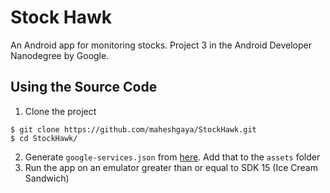 # Stock Hawk
An Android app for monitoring stocks. Project 3 in the Android Developer Nanodegree by Google.

## Using the Source Code
1. Clone the project 

  ```
  $ git clone https://github.com/maheshgaya/StockHawk.git
  $ cd StockHawk/
  ```
 
2. Generate `google-services.json` from [here](https://developers.google.com/mobile/add?platform=android). Add that to the `assets` folder
3. Run the app on an emulator greater than or equal to SDK 15 (Ice Cream Sandwich)
